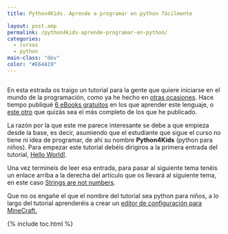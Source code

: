 ```yaml
---
title: Python4Kids. Aprende a programar en python fácilmente

layout: post.amp
permalink: /python4kids-aprende-programar-en-python/
categories:
  - cursos
  - python
main-class: "dev"
color: "#E64A19"
---
```

<div class="separator" style="clear: both; text-align: center;">
  <img border="0" src="" id="logo" name="py" class="icono" />
</div>

En esta estrada os traigo un tutorial para la gente que quiere iniciarse en el mundo de la programación, como ya he hecho en [otras ocasiones][1]. Hace tiempo publiqué [6 eBooks gratuitos][2] en los que aprender este lenguaje, o [este otro][3] que quizás sea el más completo de los que he publicado.

La razón por la que este me parece interesante se debe a que empieza desde la base, es decir, asumiendo que el estudiante que sigue el curso no tiene ni idea de programar, de ahí su nombre **Python4Kids** (python para niños). Para empezar este tutorial debéis dirigiros a la primera entrada del tutorial, <a target="_blank" href="http://python4kids.wordpress.com/2010/07/01/hello-world/">Hello World!</a>.

Una vez termineis de leer esa entrada, para pasar al siguiente tema tenéis un enlace arriba a la derecha del artículo que os llevará al siguiente tema, en este caso <a target="_blank" href="http://python4kids.wordpress.com/2010/07/01/strings-are-not-numbers/">Strings are not numbers</a>.

Que no os engañe el que el nombre del tutorial sea python para niños, a lo largo del tutorial aprenderéis a crear un <a target="_blank" href="http://python4kids.wordpress.com/2012/02/28/minecraft-config-editor-part-2/">editor de configuración para MineCraft.</a>



 [1]: /label/python
 [2]: /6-e-books-gratuitos-para-aprenter
 [3]: /python-para-principiantes

{% include toc.html %}
